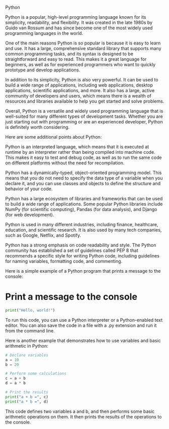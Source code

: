 Python


Python is a popular, high-level programming language known for its simplicity, readability, and flexibility. It was created in the late 1980s by Guido van Rossum and has since become one of the most widely used programming languages in the world.

One of the main reasons Python is so popular is because it is easy to learn and use. It has a large, comprehensive standard library that supports many common programming tasks, and its syntax is designed to be straightforward and easy to read. This makes it a great language for beginners, as well as for experienced programmers who want to quickly prototype and develop applications.

In addition to its simplicity, Python is also very powerful. It can be used to build a wide range of applications, including web applications, desktop applications, scientific applications, and more. It also has a large, active community of developers and users, which means there is a wealth of resources and libraries available to help you get started and solve problems.

Overall, Python is a versatile and widely used programming language that is well-suited for many different types of development tasks. Whether you are just starting out with programming or are an experienced developer, Python is definitely worth considering.

 
 
 Here are some additional points about Python:

Python is an interpreted language, which means that it is executed at runtime by an interpreter rather than being compiled into machine code. This makes it easy to test and debug code, as well as to run the same code on different platforms without the need for recompilation.

Python has a dynamically-typed, object-oriented programming model. This means that you do not need to specify the data type of a variable when you declare it, and you can use classes and objects to define the structure and behavior of your code.

Python has a large ecosystem of libraries and frameworks that can be used to build a wide range of applications. Some popular Python libraries include NumPy (for scientific computing), Pandas (for data analysis), and Django (for web development).

Python is used in many different industries, including finance, healthcare, education, and scientific research. It is also used by many tech companies, such as Google, Netflix, and Spotify.

Python has a strong emphasis on code readability and style. The Python community has established a set of guidelines called PEP 8 that recommends a specific style for writing Python code, including guidelines for naming variables, formatting code, and commenting.


 Here is a simple example of a Python program that prints a message to the console:


# Print a message to the console
```py
print("Hello, world!")
```
To run this code, you can use a Python interpreter or a Python-enabled text editor. You can also save the code in a file with a .py extension and run it from the command line.

Here is another example that demonstrates how to use variables and basic arithmetic in Python:
```py
# Declare variables
a = 10
b = 20

# Perform some calculations
c = a + b
d = a * b

# Print the results
print("a + b =", c)
print("a * b =", d)
```

This code defines two variables a and b, and then performs some basic arithmetic operations on them. It then prints the results of the operations to the console.


